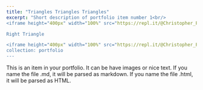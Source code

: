 ```yaml
---
title: "Triangles Triangles Triangles"
excerpt: "Short description of portfolio item number 1<br/>
<iframe height="400px" width="100%" src="https://repl.it/@Christopher_Pat/Pig-Latin?lite=true" scrolling="no" frameborder="no" allowtransparency="true" allowfullscreen="true" sandbox="allow-forms allow-pointer-lock allow-popups allow-same-origin allow-scripts allow-modals"></iframe>

Right Triangle

<iframe height="400px" width="100%" src="https://repl.it/@Christopher_Pat/Right-Triangle?lite=true" scrolling="no" frameborder="no" allowtransparency="true" allowfullscreen="true" sandbox="allow-forms allow-pointer-lock allow-popups allow-same-origin allow-scripts allow-modals"></iframe>
collection: portfolio
---
```


This is an item in your portfolio. It can be have images or nice text. If you name the file .md, it will be parsed as markdown. If you name the file .html, it will be parsed as HTML. 
